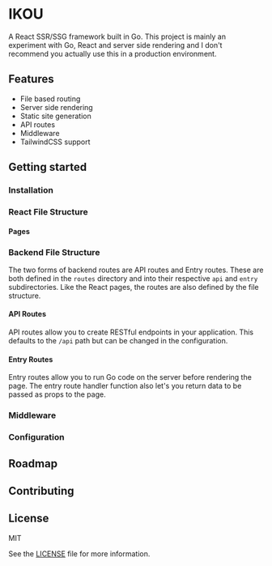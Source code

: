 # IKOU

A React SSR/SSG framework built in Go. This project is mainly an experiment with Go, React and server side rendering and I don't recommend you actually
use this in a production environment.

## Features

- File based routing
- Server side rendering
- Static site generation
- API routes
- Middleware
- TailwindCSS support

## Getting started

### Installation

### React File Structure

#### Pages

### Backend File Structure

The two forms of backend routes are API routes and Entry routes.
These are both defined in the `routes` directory and into their respective `api` and `entry` subdirectories.
Like the React pages, the routes are also defined by the file structure.

#### API Routes

API routes allow you to create RESTful endpoints in your application.
This defaults to the `/api` path but can be changed in the configuration.

#### Entry Routes

Entry routes allow you to run Go code on the server before rendering the page.
The entry route handler function also let's you return data to be passed as props to the page.

### Middleware

### Configuration

## Roadmap

## Contributing

## License

MIT

See the [LICENSE](LICENSE) file for more information.

